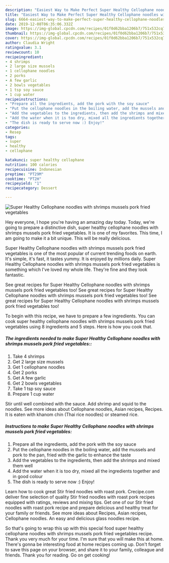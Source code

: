```yaml
---
description: "Easiest Way to Make Perfect Super Healthy Cellophane noodles with shrimps mussels pork fried vegetables"
title: "Easiest Way to Make Perfect Super Healthy Cellophane noodles with shrimps mussels pork fried vegetables"
slug: 6664-easiest-way-to-make-perfect-super-healthy-cellophane-noodles-with-shrimps-mussels-pork-fried-vegetables
date: 2019-12-08T06:35:06.332Z
image: https://img-global.cpcdn.com/recipes/01f0d62bba1206b7/751x532cq70/super-healthy-cellophane-noodles-with-shrimps-mussels-pork-fried-vegetables-recipe-main-photo.jpg
thumbnail: https://img-global.cpcdn.com/recipes/01f0d62bba1206b7/751x532cq70/super-healthy-cellophane-noodles-with-shrimps-mussels-pork-fried-vegetables-recipe-main-photo.jpg
cover: https://img-global.cpcdn.com/recipes/01f0d62bba1206b7/751x532cq70/super-healthy-cellophane-noodles-with-shrimps-mussels-pork-fried-vegetables-recipe-main-photo.jpg
author: Claudia Wright
ratingvalue: 3.1
reviewcount: 10
recipeingredient:
- 4 shrimps
- 2 large size mussels
- 1 cellophane noodles
- 2 porks
- A few garlic
- 2 bowls vegetables
- 1 tsp soy sauce
- 1 cup water
recipeinstructions:
- "Prepare all the ingredients, add the pork with the soy sauce"
- "Put the cellophane noodles in the boiling water, add the mussels and pork to the pan, fried with the garlic to enhance the taste"
- "Add the vegetables to the ingredients, then add the shrimps and mixed them well"
- "Add the water when it is too dry, mixed all the ingredients together and in good colour"
- "The dish is ready to serve now :) Enjoy!"
categories:
- Resep
tags:
- super
- healthy
- cellophane

katakunci: super healthy cellophane
nutrition: 100 calories
recipecuisine: Indonesian
preptime: "PT29M"
cooktime: "PT2H"
recipeyield: "1"
recipecategory: Dessert

---
```



![Super Healthy Cellophane noodles with shrimps mussels pork fried vegetables](https://img-global.cpcdn.com/recipes/01f0d62bba1206b7/751x532cq70/super-healthy-cellophane-noodles-with-shrimps-mussels-pork-fried-vegetables-recipe-main-photo.jpg)

Hey everyone, I hope you're having an amazing day today. Today, we're going to prepare a distinctive dish, super healthy cellophane noodles with shrimps mussels pork fried vegetables. It is one of my favorites. This time, I am going to make it a bit unique. This will be really delicious.

Super Healthy Cellophane noodles with shrimps mussels pork fried vegetables is one of the most popular of current trending foods on earth. It's simple, it's fast, it tastes yummy. It is enjoyed by millions daily. Super Healthy Cellophane noodles with shrimps mussels pork fried vegetables is something which I've loved my whole life. They're fine and they look fantastic.

See great recipes for Super Healthy Cellophane noodles with shrimps mussels pork fried vegetables too! See great recipes for Super Healthy Cellophane noodles with shrimps mussels pork fried vegetables too! See great recipes for Super Healthy Cellophane noodles with shrimps mussels pork fried vegetables too!


To begin with this recipe, we have to prepare a few ingredients. You can cook super healthy cellophane noodles with shrimps mussels pork fried vegetables using 8 ingredients and 5 steps. Here is how you cook that.

##### The ingredients needed to make Super Healthy Cellophane noodles with shrimps mussels pork fried vegetables::

1. Take 4 shrimps
1. Get 2 large size mussels
1. Get 1 cellophane noodles
1. Get 2 porks
1. Get A few garlic
1. Get 2 bowls vegetables
1. Take 1 tsp soy sauce
1. Prepare 1 cup water


Stir until well combined with the sauce. Add shrimp and squid to the noodles. See more ideas about Cellophane noodles, Asian recipes, Recipes. It is eaten with khanom chin (Thai rice noodles) or steamed rice. 

##### Instructions to make Super Healthy Cellophane noodles with shrimps mussels pork fried vegetables:

1. Prepare all the ingredients, add the pork with the soy sauce
1. Put the cellophane noodles in the boiling water, add the mussels and pork to the pan, fried with the garlic to enhance the taste
1. Add the vegetables to the ingredients, then add the shrimps and mixed them well
1. Add the water when it is too dry, mixed all the ingredients together and in good colour
1. The dish is ready to serve now :) Enjoy!


Learn how to cook great Stir fried noodles with roast pork. Crecipe.com deliver fine selection of quality Stir fried noodles with roast pork recipes equipped with ratings, reviews and mixing tips. Get one of our Stir fried noodles with roast pork recipe and prepare delicious and healthy treat for your family or friends. See more ideas about Recipes, Asian recipes, Cellophane noodles. An easy and delicious glass noodles recipe. 

So that's going to wrap this up with this special food super healthy cellophane noodles with shrimps mussels pork fried vegetables recipe. Thank you very much for your time. I'm sure that you will make this at home. There's gonna be interesting food at home recipes coming up. Don't forget to save this page on your browser, and share it to your family, colleague and friends. Thank you for reading. Go on get cooking!
